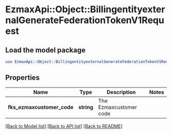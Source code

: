 # EzmaxApi::Object::BillingentityexternalGenerateFederationTokenV1Request

## Load the model package
```perl
use EzmaxApi::Object::BillingentityexternalGenerateFederationTokenV1Request;
```

## Properties
Name | Type | Description | Notes
------------ | ------------- | ------------- | -------------
**fks_ezmaxcustomer_code** | **string** | The Ezmaxcustomer code | 

[[Back to Model list]](../README.md#documentation-for-models) [[Back to API list]](../README.md#documentation-for-api-endpoints) [[Back to README]](../README.md)


